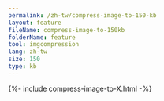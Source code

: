 ```yaml
---
permalink: /zh-tw/compress-image-to-150-kb
layout: feature
fileName: compress-image-to-150kb
folderName: feature
tool: imgcompression
lang: zh-tw
size: 150
type: kb
---
```


{%- include compress-image-to-X.html -%}

